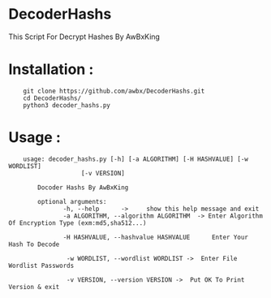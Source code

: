 # DecoderHashs
  This  Script For Decrypt Hashes By AwBxKing
# Installation :
        git clone https://github.com/awbx/DecoderHashs.git
        cd DecoderHashs/
        python3 decoder_hashs.py
# Usage :
        usage: decoder_hashs.py [-h] [-a ALGORITHM] [-H HASHVALUE] [-w WORDLIST]
                        [-v VERSION]

            Docoder Hashs By AwBxKing

            optional arguments:
                   -h, --help      ->     show this help message and exit
                   -a ALGORITHM, --algorithm ALGORITHM  -> Enter Algorithm Of Encryption Type (exm:md5,sha512...)
                        
                   -H HASHVALUE, --hashvalue HASHVALUE      Enter Your Hash To Decode

                    -w WORDLIST, --wordlist WORDLIST ->  Enter File Wordlist Passwords
                        
                    -v VERSION, --version VERSION ->  Put OK To Print Version & exit
                        
  
